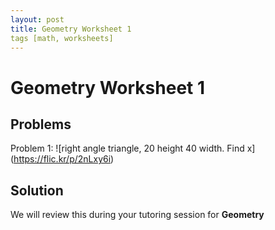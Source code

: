 ```yaml
---
layout: post
title: Geometry Worksheet 1
tags [math, worksheets]
---
```


# Geometry Worksheet 1

## Problems

Problem 1:
![right angle triangle, 20 height 40 width. Find x] (https://flic.kr/p/2nLxy6i)

## Solution

We will review this during your tutoring session for **Geometry**
